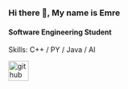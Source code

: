 ### Hi there 👋, My name is Emre
#### Software Engineering Student

Skills: C++ / PY / Java / AI




[<img src='https://cdn.jsdelivr.net/npm/simple-icons@3.0.1/icons/github.svg' alt='github' height='40'>](https://github.com/TkEmre)  

